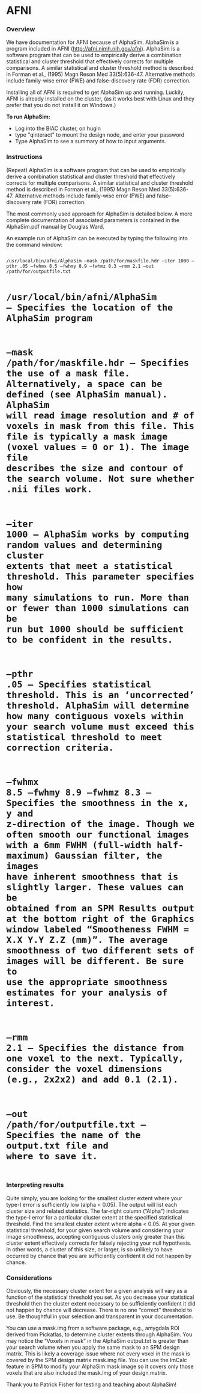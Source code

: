 # AFNI

### Overview

We have documentation for AFNI because of AlphaSim.  AlphaSim is a program included in AFNI (http://afni.nimh.nih.gov/afni). AlphaSim is a software program that can be used to empirically derive a combination statistical and cluster threshold that effectively corrects for multiple comparisons.  A similar statistical and cluster threshold method is described in Forman et al., (1995) Magn Reson Med 33(5):636-47.  Alternative methods include family-wise error (FWE) and false-discovery rate (FDR) correction.  

Installing all of AFNI is required to get AlphaSim up and running.  Luckily, AFNI is already installed on the cluster, (as it works best with Linux and they prefer that you do not install it on Windows.)

**To run AlphaSim:** 
  * Log into the BIAC cluster, on hugin
  * type "qinteract" to mount the design node, and enter your password
  * Type AlphaSim to see a summary of how to input arguments.

### Instructions

(Repeat) AlphaSim is a software program that can be used to empirically derive a combination statistical and cluster threshold that effectively corrects for multiple comparisons.  A similar statistical and cluster threshold method is described in Forman et al., (1995) Magn Reson Med 33(5):636-47.  Alternative methods include family-wise error (FWE) and false-discovery rate (FDR) correction. 

The most commonly used approach for AlphaSim is detailed below.  A more complete documentation of associated parameters is contained in the AlphaSim.pdf manual by Douglas Ward. 

An example run of AlphaSim can be executed by typing the following into the command window: 

<code bash>
/usr/local/bin/afni/AlphaSim –mask /path/for/maskfile.hdr –iter 1000 –pthr .05 –fwhmx 8.5 –fwhmy 8.9 –fwhmz 8.3 –rmm 2.1 –out /path/for/outputfile.txt 

# /usr/local/bin/afni/AlphaSim – Specifies the location of the AlphaSim program 
# –mask /path/for/maskfile.hdr – Specifies the use of a mask file.  Alternatively, a space can be defined (see AlphaSim manual).  AlphaSim will read image resolution and # of voxels in mask from this file.  This file is typically a mask image (voxel values = 0 or 1).  The image file describes the size and contour of the search volume.  Not sure whether .nii files work. 
# –iter 1000 – AlphaSim works by computing random values and determining cluster extents that meet a statistical threshold.  This parameter specifies how many simulations to run.  More than or fewer than 1000 simulations can be run but 1000 should be sufficient to be confident in the results. 
# –pthr .05 – Specifies statistical threshold.  This is an ‘uncorrected’ threshold.  AlphaSim will determine how many contiguous voxels within your search volume must exceed this statistical threshold to meet correction criteria. 
# –fwhmx 8.5 –fwhmy 8.9 –fwhmz 8.3 – Specifies the smoothness in the x, y and z-direction of the image.  Though we often smooth our functional images with a 6mm FWHM (full-width half-maximum) Gaussian filter, the images have inherent smoothness that is slightly larger.  These values can be obtained from an SPM Results output at the bottom right of the Graphics window labeled “Smootheness FWHM = X.X Y.Y Z.Z (mm)”. The average smoothness of two different sets of images will be different.  Be sure to use the appropriate smoothness estimates for your analysis of interest. 
# –rmm 2.1 – Specifies the distance from one voxel to the next.  Typically, consider the voxel dimensions (e.g., 2x2x2) and add 0.1 (2.1). 
# –out /path/for/outputfile.txt – Specifies the name of the output.txt file and where to save it. 
</code>

### Interpreting results
Quite simply, you are looking for the smallest cluster extent where your type-I error is sufficiently low (alpha < 0.05).  The output will list each cluster size and related statistics.  The far-right column (“Alpha”) indicates the type-I error for a particular cluster extent at the specified statistical threshold.  Find the smallest cluster extent where alpha < 0.05.  At your given statistical threshold, for your given search volume and considering your image smoothness, accepting contiguous clusters only greater than this cluster extent effectively corrects for falsely rejecting your null hypothesis.  In other words, a cluster of this size, or larger, is so unlikely to have occurred by chance that you are sufficiently confident it did not happen by chance. 

### Considerations

Obviously, the necessary cluster extent for a given analysis will vary as a function of the statistical threshold you set.  As you decrease your statistical threshold then the cluster extent necessary to be sufficiently confident it did not happen by chance will decrease.  There is no one “correct” threshold to use.  Be thoughtful in your selection and transparent in your documentation. 

You can use a mask.img from a software package, e.g., amygdala ROI derived from Pickatlas, to determine cluster extents through AlphaSim.  You may notice the “Voxels in mask” in the AlphaSim output.txt is greater than your search volume when you apply the same mask to an SPM design matrix.  This is likely a coverage issue where not every voxel in the mask is covered by the SPM design matrix mask.img file.  You can use the ImCalc feature in SPM to modify your AlphaSim mask image so it covers only those voxels that are also included the mask.img of your design matrix.

Thank you to Patrick Fisher for testing and teaching about AlphaSim!
